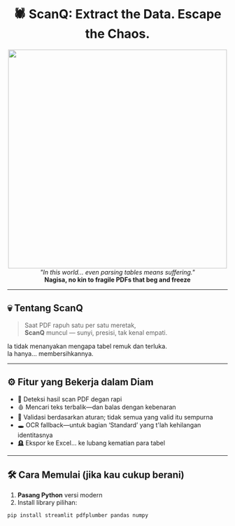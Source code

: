 <h1 align="center">
  🕷️ ScanQ: Extract the Data. Escape the Chaos.
</h1>

<p align="center">
  <img src="https://www.google.com/url?sa=i&url=https%3A%2F%2Fgifer.com%2Fen%2F373l&psig=AOvVaw2dzvHsI7m6ObIKSoIw6NJ8&ust=1754121222125000&source=images&cd=vfe&opi=89978449&ved=0CBQQjRxqFwoTCMD17vmQ6Y4DFQAAAAAdAAAAABAe" style="max-width: 100%; width: 500px; height: auto;"/>
  <br/>
  <i>"In this world... even parsing tables means suffering."</i><br/>
  <b>Nagisa, no kin to fragile PDFs that beg and freeze</b>
</p>

---

## 💀 Tentang ScanQ

> Saat PDF rapuh satu per satu meretak,  
> **ScanQ** muncul — sunyi, presisi, tak kenal empati.

Ia tidak menanyakan mengapa tabel remuk dan terluka.  
Ia hanya... membersihkannya.

---

## ⚙️ Fitur yang Bekerja dalam Diam

- 🔪 Deteksi hasil scan PDF degan rapi
- 🩸 Mencari teks terbalik—dan balas dengan kebenaran
- 🧠 Validasi berdasarkan aturan; tidak semua yang valid itu sempurna
- 🕳️ OCR fallback—untuk bagian ‘Standard’ yang t'lah kehilangan identitasnya
- 🪦 Ekspor ke Excel... ke lubang kematian para tabel

---

## 🛠️ Cara Memulai (jika kau cukup berani)

1. **Pasang Python** versi modern
2. Install library pilihan:

```bash
pip install streamlit pdfplumber pandas numpy

